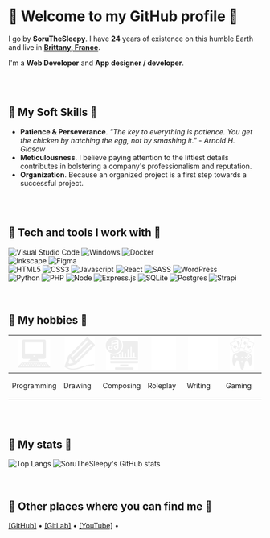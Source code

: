 <h1>🍁 Welcome to my GitHub profile 🍁</h1>
<p>I go by <strong>SoruTheSleepy</strong>. I have <b>24</b> years of existence on this humble Earth and live in <a href="https://www.google.fr/maps/place/Bretagne/@48.0676074,-5.3211645,7z/data=!3m1!4b1!4m5!3m4!1s0x4811ca61ae7e8eaf:0x10ca5cd36df24b0!8m2!3d48.2020471!4d-2.9326435"><b>Brittany, France</b></a>.</p>
<p>I'm a <b>Web Developer</b> and <b>App designer / developer</b>.</p>
<br>
<br>
<h2>🍁 My Soft Skills 🍁</h2>
<ul>
  <li><b>Patience & Perseverance</b>. <i>"The key to everything is patience. You get the chicken by hatching the egg, not by smashing it." - Arnold H. Glasow</i></li>
  <li><b>Meticulousness</b>. I believe paying attention to the littlest details contributes in bolstering a company's professionalism and reputation.</li>
  <li><b>Organization</b>. Because an organized project is a first step towards a successful project.</li>
</ul>
<br>
<br>
<div>
  <h2>🍁 Tech and tools I work with 🍁</h2>
  <div>
    <img alt="Visual Studio Code" src="https://img.shields.io/badge/Visual%20Studio%20Code-0078d7.svg?style=for-the-badge&logo=visual-studio-code&logoColor=white">
    <img alt="Windows" src="https://img.shields.io/badge/Windows-0078D6?style=for-the-badge&logo=windows&logoColor=white">
    <img alt="Docker" src="https://img.shields.io/badge/docker-%230db7ed.svg?style=for-the-badge&logo=docker&logoColor=white">
  </div>
  <div>
    <img alt="Inkscape" src="https://img.shields.io/badge/Inkscape-e0e0e0?style=for-the-badge&logo=inkscape&logoColor=080A13">
    <img alt="Figma" src="https://img.shields.io/badge/figma-%23F24E1E.svg?style=for-the-badge&logo=figma&logoColor=white">
  </div>
  <div>
    <img alt="HTML5" src="https://img.shields.io/badge/HTML5-E34F26?style=for-the-badge&logo=html5&logoColor=white">
    <img alt="CSS3" src="https://img.shields.io/badge/CSS3-1572B6?style=for-the-badge&logo=css3&logoColor=white">
    <img alt="Javascript" src="https://img.shields.io/badge/JavaScript-F7DF1E?style=for-the-badge&logo=javascript&logoColor=black">
    <img alt="React" src="https://img.shields.io/badge/react-%2320232a.svg?style=for-the-badge&logo=react&logoColor=%2361DAFB">
    <img alt="SASS" src="https://img.shields.io/badge/SASS-hotpink.svg?style=for-the-badge&logo=SASS&logoColor=white">
    <img alt="WordPress" src="https://img.shields.io/badge/WordPress-%23117AC9.svg?style=for-the-badge&logo=WordPress&logoColor=white">
  </div>
  <div>
    <img alt="Python" src="https://img.shields.io/badge/python-3670A0?style=for-the-badge&logo=python&logoColor=ffdd54">
    <img alt="PHP" src="https://img.shields.io/badge/php-%23777BB4.svg?style=for-the-badge&logo=php&logoColor=white">
    <img alt="Node" src="https://img.shields.io/badge/node.js-6DA55F?style=for-the-badge&logo=node.js&logoColor=white">
    <img alt="Express.js" src="https://img.shields.io/badge/express.js-%23404d59.svg?style=for-the-badge&logo=express&logoColor=%2361DAFB">
    <img alt="SQLite" src="https://img.shields.io/badge/sqlite-%2307405e.svg?style=for-the-badge&logo=sqlite&logoColor=white">
    <img alt="Postgres" src="https://img.shields.io/badge/postgres-%23316192.svg?style=for-the-badge&logo=postgresql&logoColor=white">
    <img alt="Strapi" src="https://img.shields.io/badge/strapi-%232E7EEA.svg?style=for-the-badge&logo=strapi&logoColor=white">
  </div>
</div>
<br>
<br>
<div>
  <h2>🍁 My hobbies 🍁</h2>
  <table>
    <thead>
      <tr>
        <th>
          <img alt="Programming" style="width: 64px; height: 64px; object-fit: contain;" src="https://raw.githubusercontent.com/SoruTheSleepy/SoruTheSleepy/main/hobbies/programming.svg">
        </th>
        <th>
          <img alt="Drawing" style="width: 64px; height: 64px; object-fit: contain;" src="https://raw.githubusercontent.com/SoruTheSleepy/SoruTheSleepy/main/hobbies/drawing.svg">
        </th>
        <th>
          <img alt="Composing" style="width: 64px; height: 64px; object-fit: contain;" src="https://raw.githubusercontent.com/SoruTheSleepy/SoruTheSleepy/main/hobbies/composing.svg">
        </th>
        <th>
          <img alt="Roleplay" style="width: 64px; height: 64px; object-fit: contain;" src="https://raw.githubusercontent.com/SoruTheSleepy/SoruTheSleepy/main/hobbies/roleplay.svg">
        </th>
        <th>
          <img alt="Writing" style="width: 64px; height: 64px; object-fit: contain;" src="https://raw.githubusercontent.com/SoruTheSleepy/SoruTheSleepy/main/hobbies/writing.svg">
        </th>
        <th>
          <img alt="Gaming" style="width: 64px; height: 64px; object-fit: contain;" src="https://raw.githubusercontent.com/SoruTheSleepy/SoruTheSleepy/main/hobbies/gaming.svg">
        </th>
      </tr>
    </thead>
    <tbody>
      <tr>
        <td><p>Programming</p></td>
        <td><p>Drawing</p></td>
        <td><p>Composing</p></td>
        <td><p>Roleplay</p></td>
        <td><p>Writing</p></td>
        <td><p>Gaming</p></td>
      </tr>
    </tbody>
  </table>
</div>
<br>
<br>
<div>
  <h2>🍁 My stats 🍁</h2>
  <img alt="Top Langs" src="https://github-readme-stats.vercel.app/api/top-langs/?username=SoruTheSleepy&layout=compact&text_color=fefefe&theme=dark&hide_border=true&bg_color=-45,B626FF,FF2684">
  <img alt="SoruTheSleepy's GitHub stats" src="https://github-readme-stats.vercel.app/api?username=SoruTheSleepy&show_icons=true&text_color=fefefe&theme=dark&hide_border=true&bg_color=45,26FFFF,268BFF">
</div>
<br>
<br>
<div>
  <h2>🍁 Other places where you can find me 🍁</h2>
  <p>
    <a href="https://github.com/SoruTheWhistler">[GitHub]</a>
    •
    <a href="https://gitlab.com/SoruTheWhistler">[GitLab]</a>
    •
    <a href="https://www.youtube.com/@SoruTheWhistler">[YouTube]</a>
    •
  </p>
</div>
